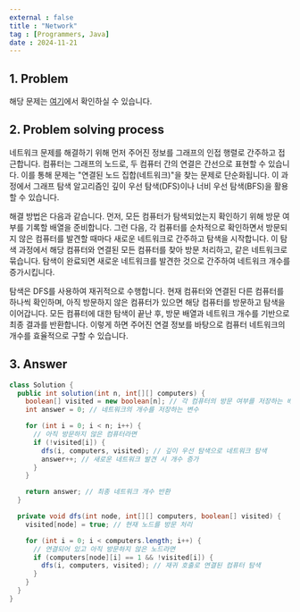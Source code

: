 ```yaml
---
external : false
title : "Network"
tag : [Programmers, Java]
date : 2024-11-21
---
```


## 1. Problem

해당 문제는 [여기](https://school.programmers.co.kr/learn/courses/30/lessons/43162)에서 확인하실 수 있습니다.

## 2. Problem solving process

네트워크 문제를 해결하기 위해 먼저 주어진 정보를 그래프의 인접 행렬로 간주하고 접근합니다. 컴퓨터는 그래프의 노드로, 두 컴퓨터 간의 연결은 간선으로 표현할 수 있습니다. 이를 통해 문제는 "연결된 노드 집합(네트워크)"을 찾는 문제로 단순화됩니다. 이 과정에서 그래프 탐색 알고리즘인 깊이 우선 탐색(DFS)이나 너비 우선 탐색(BFS)을 활용할 수 있습니다.

해결 방법은 다음과 같습니다. 먼저, 모든 컴퓨터가 탐색되었는지 확인하기 위해 방문 여부를 기록할 배열을 준비합니다. 그런 다음, 각 컴퓨터를 순차적으로 확인하면서 방문되지 않은 컴퓨터를 발견할 때마다 새로운 네트워크로 간주하고 탐색을 시작합니다. 이 탐색 과정에서 해당 컴퓨터와 연결된 모든 컴퓨터를 찾아 방문 처리하고, 같은 네트워크로 묶습니다. 탐색이 완료되면 새로운 네트워크를 발견한 것으로 간주하여 네트워크 개수를 증가시킵니다.

탐색은 DFS를 사용하여 재귀적으로 수행합니다. 현재 컴퓨터와 연결된 다른 컴퓨터를 하나씩 확인하며, 아직 방문하지 않은 컴퓨터가 있으면 해당 컴퓨터를 방문하고 탐색을 이어갑니다. 모든 컴퓨터에 대한 탐색이 끝난 후, 방문 배열과 네트워크 개수를 기반으로 최종 결과를 반환합니다. 이렇게 하면 주어진 연결 정보를 바탕으로 컴퓨터 네트워크의 개수를 효율적으로 구할 수 있습니다.

## 3. Answer

```java
class Solution {
  public int solution(int n, int[][] computers) {
    boolean[] visited = new boolean[n]; // 각 컴퓨터의 방문 여부를 저장하는 배열
    int answer = 0; // 네트워크의 개수를 저장하는 변수

    for (int i = 0; i < n; i++) {
      // 아직 방문하지 않은 컴퓨터라면
      if (!visited[i]) {
        dfs(i, computers, visited); // 깊이 우선 탐색으로 네트워크 탐색
        answer++; // 새로운 네트워크 발견 시 개수 증가
      }
    }

    return answer; // 최종 네트워크 개수 반환
  }

  private void dfs(int node, int[][] computers, boolean[] visited) {
    visited[node] = true; // 현재 노드를 방문 처리

    for (int i = 0; i < computers.length; i++) {
      // 연결되어 있고 아직 방문하지 않은 노드라면
      if (computers[node][i] == 1 && !visited[i]) {
        dfs(i, computers, visited); // 재귀 호출로 연결된 컴퓨터 탐색
      }
    }
  }
}
```
